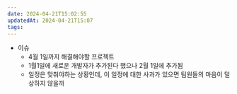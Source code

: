 ```yaml
---
date: 2024-04-21T15:02:55
updatedAt: 2024-04-21T15:07
tags: 
---
```

- 이슈 
	- 4월 1일까지 해결해야할 프로젝트
	- 1월1일에 새로운 개발자가 추가된다 했으나 2월 1일에 추가됨
	- 일정은 맞춰야하는 상황인데, 이 일정에 대한 사과가 있으면 팀원들의 마음이 덜 상하지 않을까